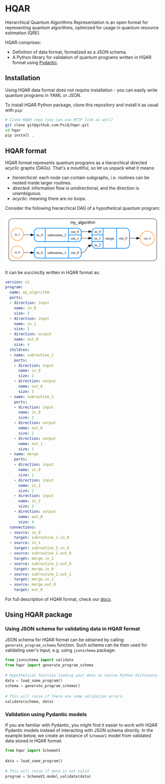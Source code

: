 # HQAR
Hierarchical Quantum Algorithms Representation is an open format for representing
quantum algorithms, optimized for usage in quantum resource estimation (QRE).

HQAR comprises:

- Definition of data format, formalized as a JSON schema.
- A Python library for validation of quantum programs written in HQAR format using [Pydantic](https://docs.pydantic.dev/).


## Installation

Using HQAR data format does not require installation - you can easily write quantum
programs in YAML or JSON.

To install HQAR Python package, clone this repository and install it as usual with `pip`:

```bash
# Clone HQAR repo (you can use HTTP link as well)
git clone git@github.com:PsiQ/hqar.git
cd hqar
pip install .
```

## HQAR format

HQAR format represents quantum programs as a hierarchical directed acyclic graphs (DAGs).
That's a mouthful, so let us unpack what it means:

- *hierarchical*: each node can contain subgraphs, i.e. routines can be nested inside
  larger routines.
- *directed*: information flow is unidirectional, and the direction is unambiguous.
- *acyclic*: meaning there are no loops.

Consider the following hierarchical DAG of a hypothetical quantum program:

![program example](example_routine.svg)

It can be succinctly written in HQAR format as:


```yaml
version: v1
program:
  name: my_algorithm
  ports:
  - direction: input
    name: in_0
    size: 2
  - direction: input
    name: in_1
    size: 2
  - direction: output
    name: out_0
    size: 4
  children:
  - name: subroutine_1
    ports:
    - direction: input
      name: in_0
      size: 2
    - direction: output
      name: out_0
      size: 3
  - name: subroutine_2
    ports:
    - direction: input
      name: in_0
      size: 2
    - direction: output
      name: out_0
      size: 1
    - direction: output
      name: out_1
      size: 1
  - name: merge
    ports:
    - direction: input
      name: in_0
      size: 1
    - direction: input
      name: in_1
      size: 1
    - direction: input
      name: in_2
      size: 2
    - direction: output
      name: out_0
      size: 4
  connections:
  - source: in_0
    target: subroutine_1.in_0
  - source: in_1
    target: subroutine_2.in_0
  - source: subroutine_1.out_0
    target: merge.in_2
  - source: subroutine_2.out_0
    target: merge.in_0
  - source: subroutine_2.out_1
    target: merge.in_1
  - source: merge.out_0
    target: out_0
```


For full description of HQAR format, check our [docs](https://example.com).

## Using HQAR package

### Using JSON schema for validating data in HQAR format

JSON schema for HQAR format can be obtained by calling `generate_program_schema` function.
Such schema can be then used for validating user's input, e.g. using `jsonschema` package:

```python
from jsonschema import validate
from hqar import generate_program_schema

# Hypothetical function loading your data as native Python dictionary.
data = load_some_program()  
schema = generate_program_schema()

# This will raise if there are some validation errors.
validate(schema, data)
```

### Validation using Pydantic models

If you are familiar with Pydantic, you might find it easier to work with HQAR Pydantic
models instead of interacting with JSON schema directly. In the example below, we create
an instance of `SchemaV1` model from validated data stored in HQAR format:

```python
from hqar import SchemaV1

data = load_some_program()

# This will raise if data is not valid
program = SchemaV1.model_validate(data)
```

